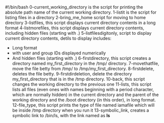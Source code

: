 #!/bin/bash
0-current_working_directory is the script for printing the absolute path name of the current working directory.
1-listit is the script for listing files in a directory
2-bring_me_home script for moving to home directory
3-listfiles, this script displays current directory contents in a long format
4-listmorefiles, this script displays current directory contents, including hidden files (starting with .)
5-listfilesdigitonly, script to display current directory contents, detils to display includes:
- Long format
- with user and group IDs displayed numerically
- And hidden files (starting with .)
6-firstdirectory, this script creates a directory named my_first_directory in the /tmp/ directory.
7-movethatfile, move the file betty from /tmp/ to /tmp/my_first_directory.
8-firstdelete, deletes the file betty.
9-firstdirdeletion, delete the directory my_first_directory that is in the /tmp directory.
10-back, this script changes the working directory to the previous one
11-lists, this script lists all files (even ones with names beginning with a period character, which are normally hidden) in the current directory and the parent of the working directory and the /boot directory (in this order), in long format.
12-file_type, this script prints the type of file named iamafile which will be inside /tmp directory when you run it 
13-symbolic_link, creates a symbolic link to /bin/ls, with the link named as __ls__
